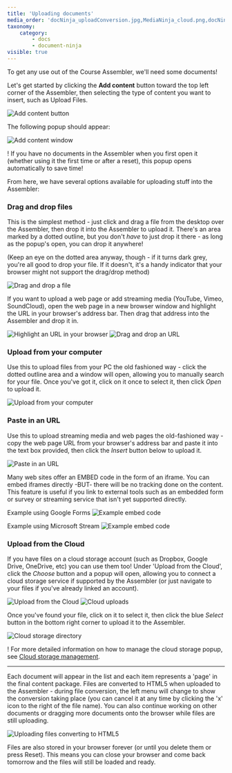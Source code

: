 ```yaml
---
title: 'Uploading documents'
media_order: 'docNinja_uploadConversion.jpg,MediaNinja_cloud.png,docNinja_uploadComputer.png,DocNinja_cloudImport.png,AddDocuments_addContent.png,AddDcuments_addingDocumentsPopup.png,AddDocuments_pasteURL.png,AddDocuments_dragFile.png,AddDocuments_dragURL.png,AddDocuments_uploadCloud.png,AddDocuments_URL.png'
taxonomy:
    category:
        - docs
        - document-ninja
visible: true
---
```


To get any use out of the Course Assembler, we'll need some documents!

Let's get started by clicking the **Add content** button toward the top left corner of the Assembler, then selecting the type of content you want to insert, such as Upload Files.

![Add content button](AddDocuments_addContent.png)

The following popup should appear:

![Add content window](AddDcuments_addingDocumentsPopup.png?resize=400,488)

! If you have no documents in the Assembler when you first open it (whether using it the first time or after a reset), this popup opens automatically to save time!

From here, we have several options available for uploading stuff into the Assembler:

### Drag and drop files

This is the simplest method - just click and drag a file from the desktop over the Assembler, then drop it into the Assembler to upload it. There's an area marked by a dotted outline, but you don't *have* to just drop it there - as long as the popup's open, you can drop it anywhere!

(Keep an eye on the dotted area anyway, though - if it turns dark grey, you're all good to drop your file. If it doesn't, it's a handy indicator that your browser might not support the drag/drop method)

![Drag and drop a file](AddDocuments_dragFile.png?resize=400,147)

If you want to upload a web page or add streaming media (YouTube, Vimeo, SoundCloud), open the web page in a new browser window and highlight the URL in your browser's address bar. Then drag that address into the Assembler and drop it in.

![Highlight an URL in your browser](AddDocuments_URL.png?resize=400,73)
![Drag and drop an URL](AddDocuments_dragURL.png?resize=400,147)

### Upload from your computer

Use this to upload files from your PC the old fashioned way - click the dotted outline area and a window will open, allowing you to manually search for your file. Once you've got it, click on it once to select it, then click *Open* to upload it.

![Upload from your computer](docNinja_uploadComputer.png?resize=500,277)

### Paste in an URL

Use this to upload streaming media and web pages the old-fashioned way - copy the web page URL from your browser's address bar and paste it into the text box provided, then click the *Insert* button below to upload it.

![Paste in an URL](AddDocuments_pasteURL.png?resize=400,160)

Many web sites offer an EMBED code in the form of an iframe. You can embed iframes directly -BUT- there will be no tracking done on the content. This feature is useful if you link to external tools such as an embedded form or survey or streaming service that isn't yet supported directly.

Example using Google Forms
![Example embed code](example-embed-code.png)

Example using Microsoft Stream
![Example embed code](example-embed-code.png)

### Upload from the Cloud

If you have files on a cloud storage account (such as Dropbox, Google Drive, OneDrive, etc) you can use them too! Under 'Upload from the Cloud', click the *Choose* button and a popup will open, allowing you to connect a cloud storage service if supported by the Assembler (or just navigate to your files if you've already linked an account).

![Upload from the Cloud](AddDocuments_uploadCloud.png?resize=400,99)
![Cloud uploads](MediaNinja_cloud.png?resize=408,300)

Once you've found your file, click on it to select it, then click the blue *Select* button in the bottom right corner to upload it to the Assembler.

![Cloud storage directory](DocNinja_cloudImport.png?resize=408,300)

! For more detailed information on how to manage the cloud storage popup, see [Cloud storage management](other-options/cloud-management).

---

Each document will appear in the list and each item represents a 'page' in the final content package. Files are converted to HTML5 when uploaded to the Assembler - during file conversion, the left menu will change to show the conversion taking place (you can cancel it at any time by clicking the 'x' icon to the right of the file name). You can also continue working on other documents or dragging more documents onto the browser while files are still uploading.

![Uploading files converting to HTML5](docNinja_uploadConversion.png)

Files are also stored in your browser forever (or until you delete them or press Reset). This means you can close your browser and come back tomorrow and the files will still be loaded and ready.